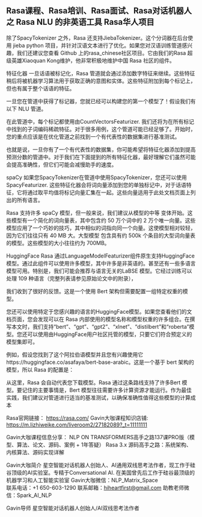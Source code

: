 ## Rasa课程、Rasa培训、Rasa面试、Rasa对话机器人之 Rasa NLU 的非英语工具 Rasa华人项目
除了SpacyTokenizer 之外，Rasa 还支持JiebaTokenizer。这个分词器在后台使用 jieba python 项目，并针对汉语文本进行了优化。如果您对汉语训练管道感兴趣，我们还建议您查看 Github 上的rasa_chinese社区项目。它由我们的Rasa 超级英雄Xiaoquan Kong维护，他非常积极地维护中国 Rasa 社区的组件。

特征化器
一旦话语被标记化，Rasa 管道就会通过添加数字特征来继续。这些特征稍后将被机器学习算法用于获取正确的意图和实体。这些特征附加到每个标记上，但也有属于整个话语的特征。


一旦您在管道中获得了标记器，您就已经可以构建您的第一个模型了！假设我们有以下 NLU 管道。
 
在此管道中，每个标记都使用由CountVectorsFeaturizer. 我们还将为在所有标记中找到的子词编码稀疏特征。对于很多用例，这个管道可能已经足够了。开始时，您的重点应该是在优化管道之前找到一个有代表性的数据集进行基准测试。 

也就是说，一旦你有了一个有代表性的数据集，你可能希望将特征化器添加到提高预测分数的管道中。对于我们在下面提到的所有特征化器，最好理解它们虽然可能会提高准确性，但它们可能会减慢助手的速度。 

spaCy
如果您SpacyTokenizer在管道中使用SpacyTokenizer，您还可以使用SpacyFeaturizer. 这些特征化器会将词向量添加到您的单独标记中，对于话语特征，它将通过取平均值将标记向量汇集在一起​​。这些向量适用于此处文档页面上列出的所有语言。

Rasa 支持许多 spaCy 模型，但一般来说，我们建议从模型的中等 变体开始。这些模型有一个简化的词向量表，其中包含约 50 万个词中的 2 万个唯一向量。这些模型应用了一个巧妙的技巧，其中相似的词指向同一个向量。这使模型相对较轻，因为它们往往只有 40 MB 大。大型模型  包含具有约 500k 个条目的大型词向量表的模型。这些模型的大小往往约为 700MB。

HuggingFace 
Rasa 通过LanguageModelFeaturizer组件原生支持HuggingFace模型。通过此组件可以使用许多模型，其中许多是非英语的。甚至还有一些多语言模型可用。特别是，我们可能会推荐与语言无关的LaBSE 模型。它经过训练可以处理 109 种语言（完整列表请参见原始论文中的附录），



我们收到了很好的反馈。这是一个使用 Bert 架构但需要配置一组特定权重的模型。

 
您还可以使用特定于您感兴趣的语言的HuggingFace模型。如果您查看他们的文档页面，您会发现可以在 Rasa 内部使用的模型名称和模型权重的许多组合。在撰写本文时，我们支持“bert”、“gpt”、“gpt2”、“xlnet”、“distilbert”和“roberta”模型。您还可以使用由HuggingFace用户社区托管的模型，只要它们符合预定义的模型集即可。

例如，假设您找到了这个阿拉伯语模型并且您有兴趣使用它https://huggingface.co/asafaya/bert-base-arabic。这是一个基于 bert 架构的模型，所以 Rasa 的配置是：
 


从这里，Rasa 会自动代表您下载模型。Rasa 通过这条路线支持了许多Bert 模型。要记住的主要事情是，Bert 模型往往需要许多计算资源才能运行。作为最佳实践，我们建议对管道进行适当的基准测试，以确保准确性值得这些模型的计算成本  
 

Rasa官网链接： https://rasa.com/
 Gavin大咖课程知识店铺:
https://m.lizhiweike.com/liveroom2/27182089?_t=11111111

Gavin大咖课程信息分享：
NLP ON TRANSFORMERS高手之路137课PRO版（模型、算法、论文、源码、案例 + 1年答疑）
Rasa 3.x 源码高手之路：系统架构、内核算法、源码实现详解




Gavin大咖简介
星空智能对话机器人创始人、AI通用双线思考法作者，现工作于硅谷顶级的AI实验室。专精于Conversational AI. 在美国曾先后工作于硅谷最顶级的机器学习和人工智能实验室 
Gavin大咖微信：NLP_Matrix_Space  
联系电话：+1 650-603-1290
联系邮箱：hiheartfirst@gmail.com
助教老师微信：Spark_AI_NLP  




Gavin导师
星空智能对话机器人创始人/AI双线思考法作者
